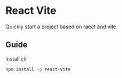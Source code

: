 # React Vite

Quickly start a project based on raect and vite

## Guide

install cli

```bash
npm install -g react-vite
```
